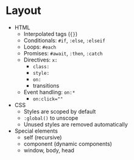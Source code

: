 # Layout

* HTML
  * Interpolated tags (`{}`)
  * Conditionals: `#if`, `:else`, `:elseif`
  * Loops: `#each` 
  * Promises: `#await`, `:then`, `:catch`
  * Directives: `x:`
    * `class:`
    * `style:`
    * `on:`
    * transitions
  * Event handling: `on:*`
    * `on:click=""`
* CSS
  * Styles are scoped by default
  * `:global()` to unscope
  * Unused styles are removed automatically
* Special elements
  * self (recursive)
  * component (dynamic components)
  * window, body, head